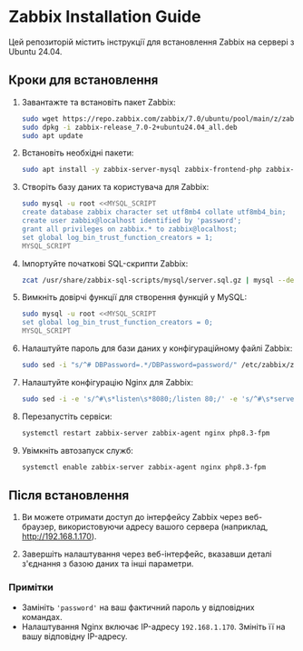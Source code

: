 # Zabbix Installation Guide

Цей репозиторій містить інструкції для встановлення Zabbix на сервері з Ubuntu 24.04.

## Кроки для встановлення

1. Завантажте та встановіть пакет Zabbix:

   ```bash
   sudo wget https://repo.zabbix.com/zabbix/7.0/ubuntu/pool/main/z/zabbix-release/zabbix-release_7.0-2+ubuntu24.04_all.deb
   sudo dpkg -i zabbix-release_7.0-2+ubuntu24.04_all.deb
   sudo apt update
   ```

2. Встановіть необхідні пакети:

   ```bash
   sudo apt install -y zabbix-server-mysql zabbix-frontend-php zabbix-nginx-conf zabbix-sql-scripts zabbix-agent
   ```

3. Створіть базу даних та користувача для Zabbix:

   ```bash
   sudo mysql -u root <<MYSQL_SCRIPT
   create database zabbix character set utf8mb4 collate utf8mb4_bin;
   create user zabbix@localhost identified by 'password';
   grant all privileges on zabbix.* to zabbix@localhost;
   set global log_bin_trust_function_creators = 1;
   MYSQL_SCRIPT
   ```

4. Імпортуйте початкові SQL-скрипти Zabbix:

   ```bash
   zcat /usr/share/zabbix-sql-scripts/mysql/server.sql.gz | mysql --default-character-set=utf8mb4 -uzabbix -p'password' zabbix
   ```

5. Вимкніть довірчі функції для створення функцій у MySQL:

   ```bash
   sudo mysql -u root <<MYSQL_SCRIPT
   set global log_bin_trust_function_creators = 0;
   MYSQL_SCRIPT
   ```

6. Налаштуйте пароль для бази даних у конфігураційному файлі Zabbix:

   ```bash
   sudo sed -i "s/^# DBPassword=.*/DBPassword=password/" /etc/zabbix/zabbix_server.conf
   ```

7. Налаштуйте конфігурацію Nginx для Zabbix:

   ```bash
   sudo sed -i -e 's/^#\s*listen\s*8080;/listen 80;/' -e 's/^#\s*server_name\s*example.com;/server_name 192.168.1.170;/' /etc/zabbix/nginx.conf
   ```

8. Перезапустіть сервіси:

   ```bash
   systemctl restart zabbix-server zabbix-agent nginx php8.3-fpm
   ```

9. Увімкніть автозапуск служб:

   ```bash
   systemctl enable zabbix-server zabbix-agent nginx php8.3-fpm
   ```

## Після встановлення

1. Ви можете отримати доступ до інтерфейсу Zabbix через веб-браузер, використовуючи адресу вашого сервера (наприклад, http://192.168.1.170).

2. Завершіть налаштування через веб-інтерфейс, вказавши деталі з'єднання з базою даних та інші параметри.

### Примітки

- Замініть `'password'` на ваш фактичний пароль у відповідних командах.
- Налаштування Nginx включає IP-адресу `192.168.1.170`. Змініть її на вашу відповідну IP-адресу.
